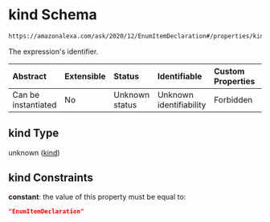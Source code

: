 # kind Schema

```txt
https://amazonalexa.com/ask/2020/12/EnumItemDeclaration#/properties/kind
```

The expression's identifier.

| Abstract            | Extensible | Status         | Identifiable            | Custom Properties | Additional Properties | Access Restrictions | Defined In                                                                                 |
| :------------------ | :--------- | :------------- | :---------------------- | :---------------- | :-------------------- | :------------------ | :----------------------------------------------------------------------------------------- |
| Can be instantiated | No         | Unknown status | Unknown identifiability | Forbidden         | Allowed               | none                | [EnumItemDeclaration.json*](../../schemas/EnumItemDeclaration.json "open original schema") |

## kind Type

unknown ([kind](enumitemdeclaration-properties-kind.md))

## kind Constraints

**constant**: the value of this property must be equal to:

```json
"EnumItemDeclaration"
```
